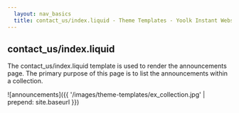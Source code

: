 ```yaml
---
  layout: nav_basics
  title: contact_us/index.liquid - Theme Templates - Yoolk Instant Website Themes
---
```


<h2 class="section-title">contact_us/index.liquid</h2>

The contact_us/index.liquid template is used to render the announcements page. The primary purpose of this page is to list the announcements within a collection.

![announcements]({{ '/images/theme-templates/ex_collection.jpg' | prepend: site.baseurl }})
